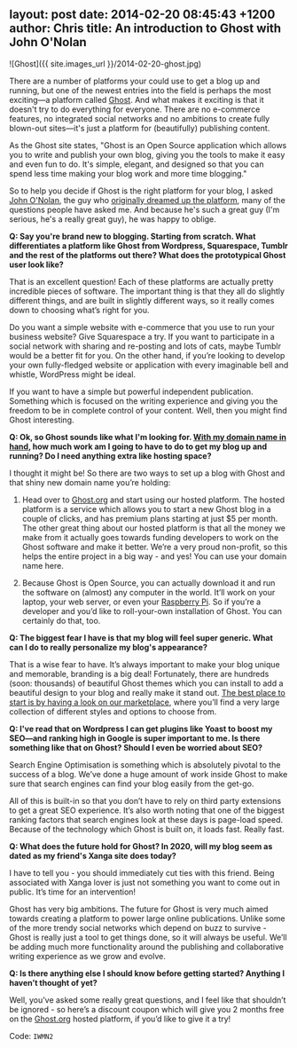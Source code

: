 layout: post
date: 2014-02-20 08:45:43 +1200
author: Chris
title: An introduction to Ghost with John O'Nolan
----

<!-- excerpt -->

![Ghost]({{ site.images_url }}/2014-02-20-ghost.jpg)

There are a number of platforms your could use to get a blog up and running, but one of the newest entries into the field is perhaps the most exciting—a platform called [Ghost](https://ghost.org/). And what makes it exciting is that it doesn't try to do everything for everyone. There are no e-commerce features, no integrated social networks and no ambitions to create fully blown-out sites—it's just a platform for (beautifully) publishing content.

As the Ghost site states, "Ghost is an Open Source application which allows you to write and publish your own blog, giving you the tools to make it easy and even fun to do. It's simple, elegant, and designed so that you can spend less time making your blog work and more time blogging."

So to help you decide if Ghost is the right platform for your blog, I asked [John O'Nolan](https://twitter.com/JohnONolan), the guy who [originally dreamed up the platform](http://john.onolan.org/project-ghost/), many of the questions people have asked me. And because he's such a great guy (I'm serious, he's a really great guy), he was happy to oblige.

<!-- /excerpt -->

**Q: Say you're brand new to blogging. Starting from scratch. What differentiates a platform like Ghost from Wordpress, Squarespace, Tumblr and the rest of the platforms out there? What does the prototypical Ghost user look like?**

That is an excellent question! Each of these platforms are actually pretty incredible pieces of software. The important thing is that they all do slightly different things, and are built in slightly different ways, so it really comes down to choosing what’s right for you.

Do you want a simple website with e-commerce that you use to run your business website? Give Squarespace a try. If you want to participate in a social network with sharing and re-posting and lots of cats, maybe Tumblr would be a better fit for you. On the other hand, if you’re looking to develop your own fully-fledged website or application with every imaginable bell and whistle, WordPress might be ideal.

If you want to have a simple but powerful independent publication. Something which is focused on the writing experience and giving you the freedom to be in complete control of your content. Well, then you might find Ghost interesting.

**Q: Ok, so Ghost sounds like what I'm looking for. [With my domain name in hand](https://iwantmyname.com/services/blog-hosting/ghost-custom-domain), how much work am I going to have to do to get my blog up and running? Do I need anything extra like hosting space?**

I thought it might be! So there are two ways to set up a blog with Ghost and that shiny new domain name you’re holding:

1. Head over to [Ghost.org](https://ghost.org/) and start using our hosted platform. The hosted platform is a service which allows you to start a new Ghost blog in a couple of clicks, and has premium plans starting at just $5 per month. The other great thing about our hosted platform is that all the money we make from it actually goes towards funding developers to work on the Ghost software and make it better. We’re a very proud non-profit, so this helps the entire project in a big way - and yes! You can use your domain name here.

2. Because Ghost is Open Source, you can actually download it and run the software on (almost) any computer in the world. It’ll work on your laptop, your web server, or even your [Raspberry Pi](http://www.raspberrypi.org/). So if you’re a developer and you’d like to roll-your-own installation of Ghost. You can certainly do that, too.

**Q: The biggest fear I have is that my blog will feel super generic. What can I do to really personalize my blog's appearance?**

That is a wise fear to have. It’s always important to make your blog unique and memorable, branding is a big deal! Fortunately, there are hundreds (soon: thousands) of beautiful Ghost themes which you can install to add a beautiful design to your blog and really make it stand out. [The best place to start is by having a look on our marketplace](http://marketplace.ghost.org), where you’ll find a very large collection of different styles and options to choose from.

**Q: I've read that on Wordpress I can get plugins like Yoast to boost my SEO—and ranking high in Google is super important to me. Is there something like that on Ghost? Should I even be worried about SEO?**

Search Engine Optimisation is something which is absolutely pivotal to the success of a blog. We’ve done a huge amount of work inside Ghost to make sure that search engines can find your blog easily from the get-go. 

All of this is built-in so that you don’t have to rely on third party extensions to get a great SEO experience. It’s also worth noting that one of the biggest ranking factors that search engines look at these days is page-load speed. Because of the technology which Ghost is built on, it loads fast. Really fast.

**Q: What does the future hold for Ghost? In 2020, will my blog seem as dated as my friend's Xanga site does today?**

I have to tell you - you should immediately cut ties with this friend. Being associated with Xanga lover is just not something you want to come out in public. It’s time for an intervention!

Ghost has very big ambitions. The future for Ghost is very much aimed towards creating a platform to power large online publications. Unlike some of the more trendy social networks which depend on buzz to survive - Ghost is really just a tool to get things done, so it will always be useful. We’ll be adding much more functionality around the publishing and collaborative writing experience as we grow and evolve.

**Q: Is there anything else I should know before getting started? Anything I haven’t thought of yet?**

Well, you’ve asked some really great questions, and I feel like that shouldn’t be ignored - so here’s a discount coupon which will give you 2 months free on the [Ghost.org](https://ghost.org/) hosted platform, if you’d like to give it a try! 

Code: `IWMN2`